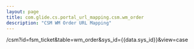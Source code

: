 ```yaml
---
layout: page
title: com.glide.cs.portal_url_mapping.csm.wm_order
description: "CSM WM Order URL Mapping"
---
```

/csm?id=fsm_ticket&table=wm_order&sys_id={{data.sys_id}}&view=case